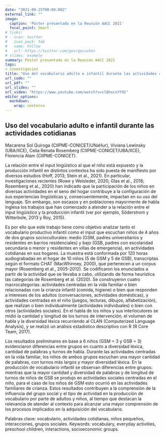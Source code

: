 ```yaml
---
date: "2021-09-25T00:00:00Z"
external_link: ""
image:
  caption: 'Póster presentado en la Reunión AACC 2021'
  focal_point: Smart
# links:
# - icon: twitter
#   icon_pack: fab
#   name: Follow
#   url: https://twitter.com/georgecushen
# slides: example
summary: Póster presentado en la Reunión AACC 2021
tags:
- investigacion
title: "Uso del vocabulario adulto e infantil durante las actividades cotidianas"
url_code: ""
url_pdf: ""
url_slides: ""
url_video: "https://www.youtube.com/watch?v=clQhscxYY9I"
editor_options: 
  markdown: 
    wrap: sentence
---
```


## Uso del vocabulario adulto e infantil durante las actividades cotidianas

Macarena Sol Quiroga (CIIPME-CONICET/UNaHur), Viviana Lewinsky (UBA/IICE), Celia Renata Rosemberg (CIIPME-CONICET/UBA/IICE), Florencia Alam (CIIPME-CONICET).

La relación entre el input lingüístico al que el niño está expuesto y la producción infantil en distintos contextos ha sido puesta de manifiesto por diversos estudios (Hoff, 2013; Stein et al., 2021).
En particular, investigaciones recientes (Rowe y Weisleder, 2020; Glas et al., 2018; Rosemberg et al., 2020) han indicado que la participación de los niños en diversas actividades en el seno del hogar contribuye a la configuración de sus experiencias lingüísticas y, consecuentemente, impactan en su uso del lenguaje.
Sin embargo, son escasos y en poblaciones mayormente de habla inglesa los trabajos que han comenzado a atender a la relación entre el input lingüístico y la producción infantil (ver por ejemplo, Söderstrom y Witterbole, 2013 y Roy, 2015).

Es por ello que este trabajo tiene como objetivo analizar tanto el vocabulario productivo infantil como el input que escuchan niños de 4 años de dos grupos socioculturales: medio (GSM, padres universitarios y residentes en barrios residenciales) y bajo (GSB, padres con escolaridad secundaria o menor y residentes en villas de emergencia), en actividades cotidianas en sus hogares.
La muestra está conformada por 120 horas audiograbadas en el hogar de 10 niños (5 de GSM y 5 de GSB), transcriptas según el formato CHAT (MacWhinney, 2000), que pertenecen a un corpus mayor (Rosemberg et al., 2005-2012).
Se codificaron los enunciados a partir de la actividad que se llevaba a cabo, utilizando de forma heurística las categorías de Rosemberg et al. (2020).
Se construyeron cuatro macrocategorías: actividades centradas en la vida familiar o bien relacionadas con la crianza infantil (comida, higiene) o bien que responden a intereses de los adultos (conversaciones, actividades domésticas), y actividades centradas en el niño (juegos, lecturas, dibujos, alfabetización), que realizan o bien individualmente (actividades individuales) o bien con otros (actividades sociales).
En el habla de los niños y sus interlocutores se midió la cantidad y longitud de los turnos de intervención, el volumen de habla y la diversidad léxica recurriendo al CLAN (Computerized Language Analysis), y se realizó un análisis estadístico descriptivo con R (R Core Team, 2017).

Los resultados preliminares en base a 6 niños (GSM = 3 y GSB = 3) evidenciaron diferencias entre grupos en cuanto a diversidad léxica, cantidad de palabras y turnos de habla.
Durante las actividades centradas en la vida familiar, los niños de ambos grupos escuchan una mayor cantidad de palabras, con turnos más largos y mayor diversidad léxica.
En la producción de vocabulario infantil se observan diferencias entre grupos: mientras que la mayor cantidad y diversidad de palabras y de longitud de turnos de niños de GSB se produjo en actividades sociales centradas en el niño, para el caso de los niños de GSM esto ocurrió en las actividades familiares de crianza.
Estos resultados contribuyen a la comprensión de la influencia del grupo social y el tipo de actividad en la producción de vocabulario por parte de adultos y niños, al tiempo que destacan la relevancia de atender al contexto para alcanzar una mayor comprensión de los procesos implicados en la adquisición del vocabulario.

Palabras clave: vocabulario, actividades cotidianas, niños pequeños, interacciones, grupos sociales.
Keywords: vocabulary, everyday activities, preschool children, interactions, socioeconomic groups.
